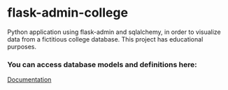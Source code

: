 # flask-admin-college
Python application using flask-admin and sqlalchemy, in order to visualize data from a fictitious college database. This project has educational purposes.

### You can access database models and definitions here:
[Documentation](https://drive.google.com/drive/folders/1qbRwUv1M9sXJxlJcgzcJZCe1X4-Rr7hy?usp=sharing)
